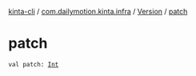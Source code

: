 [kinta-cli](../../index.md) / [com.dailymotion.kinta.infra](../index.md) / [Version](index.md) / [patch](./patch.md)

# patch

`val patch: `[`Int`](https://kotlinlang.org/api/latest/jvm/stdlib/kotlin/-int/index.html)